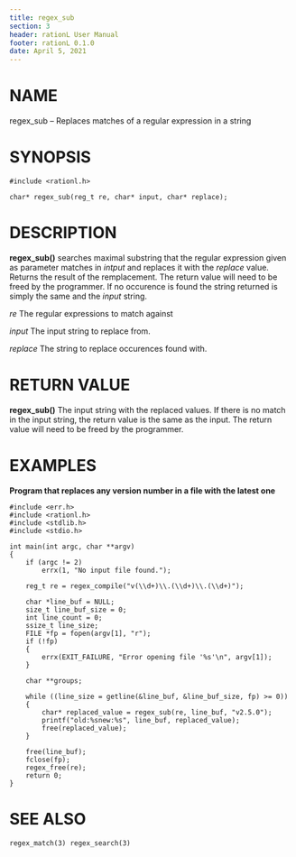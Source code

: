 ```yaml
---
title: regex_sub
section: 3 
header: rationL User Manual
footer: rationL 0.1.0
date: April 5, 2021
---
```


# NAME

regex_sub – Replaces matches of a regular expression in a string  

# SYNOPSIS
    #include <rationl.h>
    
    char* regex_sub(reg_t re, char* input, char* replace);
   
# DESCRIPTION
    
**regex_sub()** searches maximal substring that the regular expression given as parameter matches in *intput* and replaces it with the *replace* value. Returns the result of the remplacement. The return value will need to be freed by the programmer. If no occurence is found the string returned is simply the same and the *input* string. 

*re*
    The regular expressions to match against
    
*input*
    The input string to replace from.

*replace*
    The string to replace occurences found with.
    

# RETURN VALUE
    
**regex_sub()** The input string with the replaced values. If there is no match in the input string, the return value is the same as the input. The return value will need to be freed by the programmer.

# EXAMPLES

**Program that replaces any version number in a file with the latest one**
    
    #include <err.h>
    #include <rationl.h>
    #include <stdlib.h>
    #include <stdio.h>

    int main(int argc, char **argv)
    {
        if (argc != 2)
            errx(1, "No input file found.");

        reg_t re = regex_compile("v(\\d+)\\.(\\d+)\\.(\\d+)");

        char *line_buf = NULL;
        size_t line_buf_size = 0;
        int line_count = 0;
        ssize_t line_size;
        FILE *fp = fopen(argv[1], "r");
        if (!fp)
        {
            errx(EXIT_FAILURE, "Error opening file '%s'\n", argv[1]);
        }

        char **groups;

        while ((line_size = getline(&line_buf, &line_buf_size, fp) >= 0))
        {
            char* replaced_value = regex_sub(re, line_buf, "v2.5.0");
            printf("old:%snew:%s", line_buf, replaced_value);
            free(replaced_value);
        }

        free(line_buf);
        fclose(fp);
        regex_free(re);
        return 0;
    }

# SEE ALSO
    regex_match(3) regex_search(3)
